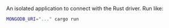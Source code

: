 An isolated application to connect with the Rust driver. Run like:

```bash
MONGODB_URI="..." cargo run
```
